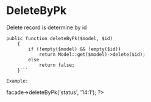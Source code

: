 # DeleteByPk

Delete record is determine by id

```
public function deleteByPk($model, $id)
    {
        if (!empty($model) && !empty($id))
            return Model::get($model)->delete($id);
        else
            return false;
    }```

Example:

```
   <?php
    $this->facade->deleteByPk('status', '14:1');
   ?>
```
